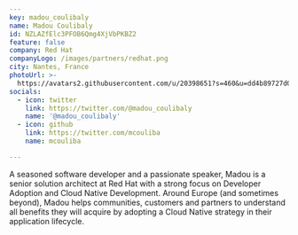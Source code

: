 ```yaml
---
key: madou_coulibaly
name: Madou Coulibaly
id: NZLAZfElc3PFOB6Qmg4XjVbPKBZ2
feature: false
company: Red Hat
companyLogo: /images/partners/redhat.png
city: Nantes, France
photoUrl: >-
  https://avatars2.githubusercontent.com/u/20398651?s=460&u=dd4b89727d05da46cd53e4a809bb67173d25a9ce&v=4
socials:
  - icon: twitter
    link: https://twitter.com/@madou_coulibaly
    name: '@madou_coulibaly'
  - icon: github
    link: https://twitter.com/mcouliba
    name: mcouliba

---
```


A seasoned software developer and a passionate speaker, Madou is a senior solution architect at Red Hat with a strong focus on Developer Adoption and Cloud Native Development. 
Around Europe (and sometimes beyond), Madou helps communities, customers and partners to understand all benefits they will acquire by adopting a Cloud Native strategy in their application lifecycle.
